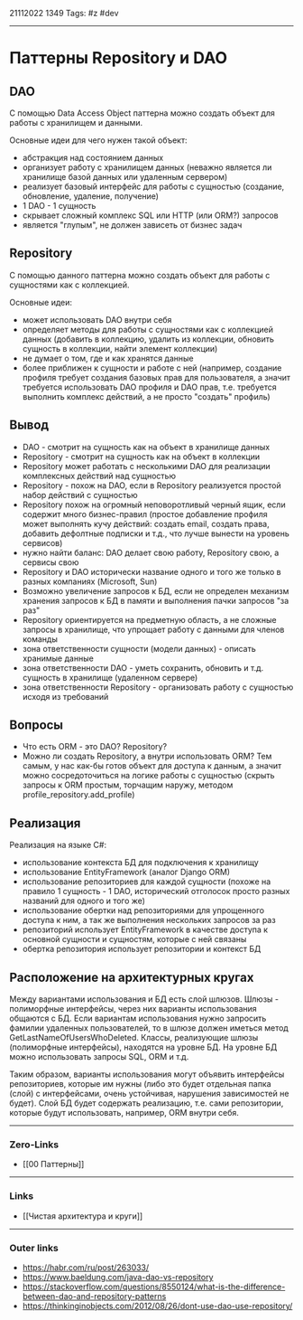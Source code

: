 21112022 1349
Tags: #z #dev 

---
# Паттерны Repository и DAO

## DAO

С помощью Data Access Object паттерна можно создать объект для работы с хранилищем и данными.

Основные идеи для чего нужен такой объект:
- абстракция над состоянием данных
- организует работу с хранилищем данных (неважно является ли хранилище базой данных или удаленным сервером)
- реализует базовый интерфейс для работы с сущностью (создание, обновление, удаление, получение)
- 1 DAO - 1 сущность
- скрывает сложный комплекс SQL или HTTP (или ORM?) запросов
- является "глупым", не должен зависеть от бизнес задач

## Repository

С помощью данного паттерна можно создать объект для работы с сущностями как с коллекцией.

Основные идеи:
- может использовать DAO внутри себя
- определяет методы для работы с сущностями как с коллекцией данных (добавить в коллекцию, удалить из коллекции, обновить сущность в коллекции, найти элемент коллекции)
- не думает о том, где и как хранятся данные
- более приближен к сущности и работе с ней (например, создание профиля требует создания базовых прав для пользователя, а значит требуется использовать DAO профиля и DAO прав, т.е. требуется выполнить комплекс действий, а не просто "создать" профиль)


## Вывод

- DAO - смотрит на сущность как на объект в хранилище данных
- Repository - смотрит на сущность как на объект в коллекции
- Repository может работать с несколькими DAO для реализации комплексных действий над сущностью
- Repository - похож на DAO, если в Repository реализуется простой набор действий с сущностью
- Repository похож на огромный неповоротливый черный ящик, если содержит много бизнес-правил (простое добавление профиля может выполнять кучу действий: создать email, создать права, добавить дефолтные подписки и т.д., что лучше вынести на уровень сервисов)
- нужно найти баланс: DAO делает свою работу, Repository свою, а сервисы свою
- Repository и DAO исторически название одного и того же только в разных компаниях (Microsoft, Sun)
- Возможно увеличение запросов к БД, если не определен механизм хранения запросов к БД в памяти и выполнения пачки запросов "за раз"
- Repository ориентируется на предметную область, а не сложные запросы в хранилище, что упрощает работу с данными для членов команды
- зона ответственности сущности (модели данных) - описать хранимые данные
- зона ответственности DAO - уметь сохранить, обновить и т.д. сущность в хранилище (удаленном сервере)
- зона ответственности Repository - организовать работу с сущностью исходя из требований

## Вопросы

- Что есть ORM - это DAO? Repository?
- Можно ли создать Repository, а внутри использовать ORM? Тем самым, у нас как-бы готов объект для доступа к данным, а значит можно сосредоточиться на логике работы с сущностью (скрыть запросы к ORM простым, торчащим наружу, методом profile_repository.add_profile)

## Реализация

Реализация на языке C#:
- использование контекста БД для подключения к хранилищу
- использование EntityFramework (аналог Django ORM)
- использование репозиториев для каждой сущности (похоже на правило 1 сущность - 1 DAO, исторический отголосок просто разных названий для одного и того же)
- использование обертки над репозиториями для упрощенного доступа к ним, а так же выполнения нескольких запросов за раз
- репозиторий использует EntityFramework в качестве доступа к основной сущности и сущностям, которые с ней связаны
- обертка репозитория использует репозитории и контекст БД


## Расположение на архитектурных кругах

Между вариантами использования и БД есть слой шлюзов. Шлюзы - полиморфные интерфейсы, через них варианты использования общаются с БД.
Если вариантам использования нужно запросить фамилии удаленных пользователей, то в шлюзе должен иметься метод GetLastNameOfUsersWhoDeleted.
Классы, реализующие шлюзы (полиморфные интерфейсы), находятся на уровне БД. На уровне БД можно использовать запросы SQL, ORM и т.д.

Таким образом, варианты использования могут объявить интерфейсы репозиториев, которые им нужны (либо это будет отдельная папка (слой) с интерфейсами, очень устойчивая, нарушения зависимостей не будет). Слой БД будет содержать реализацию, т.е. сами репозитории, которые будут использовать, например, ORM внутри себя.

---
### Zero-Links
- [[00 Паттерны]]

---
### Links
- [[Чистая архитектура и круги]]

---
### Outer links
- https://habr.com/ru/post/263033/
- https://www.baeldung.com/java-dao-vs-repository
- https://stackoverflow.com/questions/8550124/what-is-the-difference-between-dao-and-repository-patterns
- https://thinkinginobjects.com/2012/08/26/dont-use-dao-use-repository/